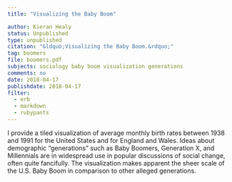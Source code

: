 ```yaml
---
title: "Visualizing the Baby Boom"

author: Kieran Healy
status: Unpublished
type: unpublished
citation: "&ldquo;Visualizing the Baby Boom.&rdquo;"
tag: boomers
file: boomers.pdf
subjects: sociology baby boom visualization generations
comments: no
date: 2018-04-17
publishdate: 2018-04-17
filter:
  - erb
  - markdown
  - rubypants
---
```

I provide a tiled visualization of average monthly birth rates between 1938 and 1991 for the United States and for England and Wales. Ideas about demographic “generations” such as Baby Boomers, Generation X, and Millennials are in widespread use in popular discussions of social change, often quite fancifully. The visualization makes apparent the sheer scale of the U.S. Baby Boom in comparison to other alleged generations.

